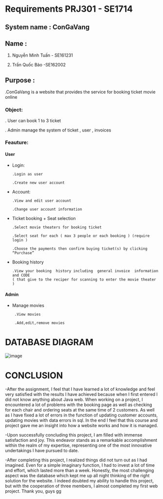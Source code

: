 # Requirements PRJ301 - SE1714

## System name : ConGaVang

## Name :

1. Nguyễn Minh Tuấn - SE161231

2. Trần Quốc Bảo -SE162002

## Purpose :

.ConGaVang is a website that provides the service for booking ticket movie online 

### Object:

. User can book 1 to 3  ticket

. Admin manage the system of ticket , user , invoices

### Feauture:

#### User

- Login:

      .Login as user 

      .Create new user account

- Account:

      .View and edit user account

      .Change user account information

- Ticket booking + Seat selection 

      .Select movie theaters for booking ticket

      .Select seat for each ( max 3 people or each booking ) (require login )

      .Choose the payments then confirm buying ticket(s) by clicking “Purchase”

- Booking history

      .View your booking  history including  general invoice  information and CODE
      ( that give to the reciper for scanning to enter the movie theater )

#### Admin

 - Manage movies

        .View movies 

        .Add,edit,remove movies


# DATABASE DIAGRAM

![image](https://github.com/MNTuas/ConGaVang/assets/146855099/9ea84596-07aa-437d-8e65-841ccd9f91c1)



# CONCLUSION

-After the assignment, I feel that I have learned a lot of knowledge and feel very satisfied with the results I have achieved because when I first entered I did not know anything about Java web. When working on a project, I encountered a lot of problems with the booking page as well as checking for each chair and ordering seats at the same time of 2 customers. As well as I have fixed a lot of errors in the function of updating customer accounts, updating movies with data errors in sql. In the end I feel that this course and project gave me an insight into how a website works and how it is managed.

-Upon successfully concluding this project, I am filled with immense satisfaction and joy. This endeavor stands as a remarkable accomplishment within the realm of my expertise, representing one of the most innovative undertakings I have pursued to date.

-After completing this project, I realized things did not turn out as I had imagined. Even for a simple imaginary function, I had to invest a lot of time and effort, which lasted more than a week. Honestly, the most challenging aspect was the database which kept me up all night thinking of the right solution for the website. I indeed doubted my ability to handle this project, but with the cooperation of three members, I almost completed my first web project. Thank you, guys gg



